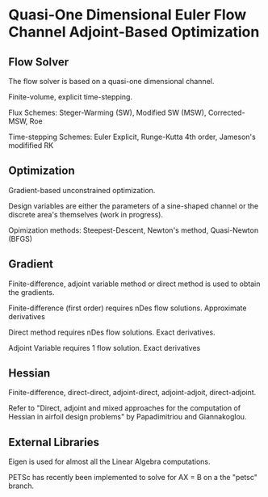 # Quasi-One Dimensional Euler Flow Channel Adjoint-Based Optimization

## Flow Solver

The flow solver is based on a quasi-one dimensional channel.

Finite-volume, explicit time-stepping.

Flux Schemes: Steger-Warming (SW), Modified SW (MSW), Corrected-MSW, Roe

Time-stepping Schemes: Euler Explicit, Runge-Kutta 4th order, Jameson's modifified RK

## Optimization

Gradient-based unconstrained optimization.

Design variables are either the parameters of a sine-shaped channel or the discrete area's themselves (work in progress).

Opimization methods: Steepest-Descent, Newton's method, Quasi-Newton (BFGS)

## Gradient

Finite-difference, adjoint variable method or direct method is used to obtain the gradients.

Finite-difference (first order) requires nDes flow solutions. Approximate derivatives

Direct method requires nDes flow solutions. Exact derivatives.

Adjoint Variable requires 1 flow solution. Exact derivatives

## Hessian

Finite-difference, direct-direct, adjoint-direct, adjoint-adjoit, direct-adjoint. 

Refer to "Direct, adjoint and mixed approaches for the computation of Hessian in airfoil design problems" by Papadimitriou and Giannakoglou.

## External Libraries

Eigen is used for almost all the Linear Algebra computations.

PETSc has recently been implemented to solve for AX = B on a the "petsc" branch.
